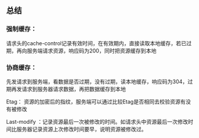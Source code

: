 ## 总结
### 强制缓存：
请求头的cache-control记录有效时间，在有效期内，直接读取本地缓存，若已过期，再向服务端请求资源，响应码为200，同时把资源缓存到本地
### 协商缓存：
先发请求到服务端，看数据是否过期，没有过期，读本地缓存，响应码为304，过期再发请求到服务器请求数据，再把数据缓存到本地

Etag： 资源的加密后的指纹，服务端可以通过比较Etag是否相同去校验资源有没有被修改

Last-modify ：记录资源最后一次被修改的时间。如请求头中资源最后一次修改时间比服务器记录资源上次修改时间要早，说明资源被修改过。